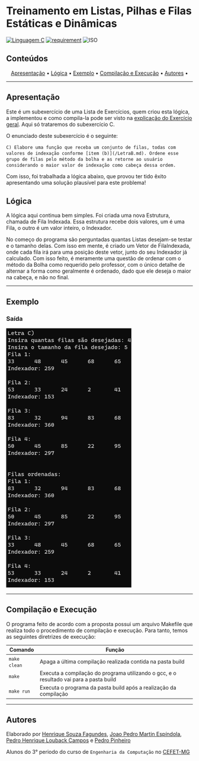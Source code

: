 # Treinamento em Listas, Pilhas e Filas Estáticas e Dinâmicas

[![Linguagem C](https://img.shields.io/badge/Linguagem-C-green.svg)](https://devdocs.io/c/)
[![requirement](https://img.shields.io/badge/IDE-Visual%20Studio%20Code-informational)](https://code.visualstudio.com/docs/?dv=linux64_deb)
![ISO](https://img.shields.io/badge/ISO-Linux-blueviolet)

## Conteúdos

<p align="center">
 <a href="#apresentação">Apresentação</a> •
 <a href="#lógica">Lógica</a> • 
 <a href="#exemplo">Exemplo</a> • 
 <a href="#compilação-e-execução">Compilação e Execução</a> • 
 <a href="#autores">Autores</a> • 
</p>

---

## Apresentação

Este é um subexercício de uma Lista de Exercícios, quem criou esta lógica, a implementou e como compila-la pode ser visto na [explicação do Exercício geral](/readme.md). Aqui só trataremos do subexercício C. 

O enunciado deste subexercício é o seguinte:

    C) Elabore uma função que receba um conjunto de filas, todas com valores de indexação conforme [item (b)](/LetraB.md). Ordene esse grupo de filas pelo método da bolha e as retorne ao usuário considerando o maior valor de indexação como cabeça dessa ordem.

Com isso, foi trabalhada a lógica abaixo, que provou ter tido êxito apresentando uma solução plausível para este problema!

## Lógica

A lógica aqui continua bem simples. Foi criada uma nova Estrutura, chamada de Fila Indexada. Essa estrutura recebe dois valores, um é uma Fila, o outro é um valor inteiro, o Indexador. 

No começo do programa são perguntadas quantas Listas desejam-se testar e o tamanho delas. Com isso em mente, é criado um Vetor de FilaIndexada, onde cada fila irá para uma posição deste vetor, junto do seu Indexador já calculado. Com isso feito, é meramente uma questão de ordenar com o método da Bolha como requerido pelo professor, com o único detalhe de alternar a forma como geralmente é ordenado, dado que ele deseja o maior na cabeça, e não no final.

---

## Exemplo

### Saída

<img src="imgs/SaidaC.png"/>

---

## Compilação e Execução

O programa feito de acordo com a proposta possui um arquivo Makefile que realiza todo o procedimento de compilação e execução. Para tanto, temos as seguintes diretrizes de execução:


| Comando                |  Função                                                                                           |                     
| -----------------------| ------------------------------------------------------------------------------------------------- |
|  `make clean`          | Apaga a última compilação realizada contida na pasta build                                        |
|  `make`                | Executa a compilação do programa utilizando o gcc, e o resultado vai para a pasta build           |
|  `make run`            | Executa o programa da pasta build após a realização da compilação             


---

## Autores

Elaborado por [Henrique Souza Fagundes](https://github.com/ohenriquesouza), [Joao Pedro Martin Espíndola](https://github.com/JoaoMEspindola?tab=repositories), [Pedro Henrique Louback Campos](https://github.com/PedroLouback) e [Pedro Pinheiro](https://github.com/ppinheirosiqueira) 

Alunos do 3° periodo do curso de `Engenharia da Computação` no [CEFET-MG](https://www.cefetmg.br)
